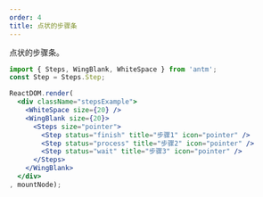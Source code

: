 ```yaml
---
order: 4
title: 点状的步骤条
---
```


点状的步骤条。


````jsx
import { Steps, WingBlank, WhiteSpace } from 'antm';
const Step = Steps.Step;

ReactDOM.render(
  <div className="stepsExample">
    <WhiteSpace size={20} />
    <WingBlank size={20}>
      <Steps size="pointer">
        <Step status="finish" title="步骤1" icon="pointer" />
        <Step status="process" title="步骤2" icon="pointer" />
        <Step status="wait" title="步骤3" icon="pointer" />
      </Steps>
    </WingBlank>
  </div>
, mountNode);
````
<style>
  .demo-preview-wrapper .demo-preview-scroller * {
    box-sizing: border-box;
  }
</style>
